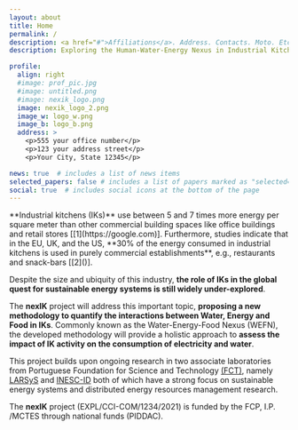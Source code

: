 ```yaml
---
layout: about
title: Home
permalink: /
description: <a href="#">Affiliations</a>. Address. Contacts. Moto. Etc.
description: Exploring the Human-Water-Energy Nexus in Industrial Kitchens

profile:
  align: right
  #image: prof_pic.jpg
  #image: untitled.png
  #image: nexik_logo.png
  image: nexik_logo_2.png
  image_w: logo_w.png
  image_b: logo_b.png
  address: >
    <p>555 your office number</p>
    <p>123 your address street</p>
    <p>Your City, State 12345</p>

news: true  # includes a list of news items
selected_papers: false # includes a list of papers marked as "selected={true}"
social: true  # includes social icons at the bottom of the page
---
```


<div class='specialParagraph' markdown='1'>
**Industrial kitchens (IKs)** use between 5 and 7 times more energy per square meter than other commercial building spaces like office buildings and retail stores [[1](https://google.com)]. Furthermore, studies indicate that in the EU, UK, and the US, **30% of the energy consumed in industrial kitchens is used in purely commercial establishments**, e.g., restaurants and snack-bars [[2]()].

Despite the size and ubiquity of this industry, **the role of IKs in the global quest for sustainable energy systems is still widely under-explored**.

The **nexIK** project will address this important topic, **proposing a new methodology to quantify the interactions between Water, Energy and Food in IKs**. Commonly known as the Water-Energy-Food Nexus (WEFN), the developed methodology will provide a holistic approach to **assess the impact of IK activity on the consumption of electricity and water**.

This project builds upon ongoing research in two associate laboratories from Portuguese Foundation for Science and Technology [(FCT)](https://www.fct.pt/), namely [LARSyS](https://www.larsys.pt) and [INESC-ID](https://www.inesc-id.pt/) both of which have a strong focus on sustainable energy systems and distributed energy resources management research.

The **nexIK** project (EXPL/CCI-COM/1234/2021) is funded by the FCP, I.P. /MCTES through national funds (PIDDAC).

</div>